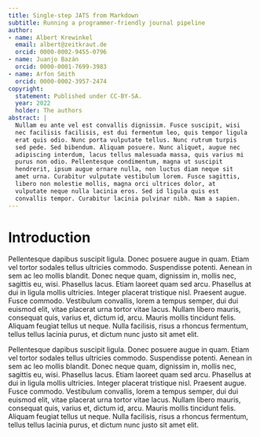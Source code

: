 ```yaml
---
title: Single-step JATS from Markdown
subtitle: Running a programmer-friendly journal pipeline
author:
- name: Albert Krewinkel
  email: albert@zeitkraut.de
  orcid: 0000-0002-9455-0796
- name: Juanjo Bazán
  orcid: 0000-0001-7699-3983
- name: Arfon Smith
  orcid: 0000-0002-3957-2474
copyright:
  statement: Published under CC-BY-SA.
  year: 2022
  holder: The authors
abstract: |
  Nullam eu ante vel est convallis dignissim. Fusce suscipit, wisi
  nec facilisis facilisis, est dui fermentum leo, quis tempor ligula
  erat quis odio. Nunc porta vulputate tellus. Nunc rutrum turpis
  sed pede. Sed bibendum. Aliquam posuere. Nunc aliquet, augue nec
  adipiscing interdum, lacus tellus malesuada massa, quis varius mi
  purus non odio. Pellentesque condimentum, magna ut suscipit
  hendrerit, ipsum augue ornare nulla, non luctus diam neque sit
  amet urna. Curabitur vulputate vestibulum lorem. Fusce sagittis,
  libero non molestie mollis, magna orci ultrices dolor, at
  vulputate neque nulla lacinia eros. Sed id ligula quis est
  convallis tempor. Curabitur lacinia pulvinar nibh. Nam a sapien.
---
```


# Introduction

Pellentesque dapibus suscipit ligula. Donec posuere augue in quam.
Etiam vel tortor sodales tellus ultricies commodo. Suspendisse
potenti. Aenean in sem ac leo mollis blandit. Donec neque quam,
dignissim in, mollis nec, sagittis eu, wisi. Phasellus lacus. Etiam
laoreet quam sed arcu. Phasellus at dui in ligula mollis ultricies.
Integer placerat tristique nisl. Praesent augue. Fusce commodo.
Vestibulum convallis, lorem a tempus semper, dui dui euismod elit,
vitae placerat urna tortor vitae lacus. Nullam libero mauris,
consequat quis, varius et, dictum id, arcu. Mauris mollis tincidunt
felis. Aliquam feugiat tellus ut neque. Nulla facilisis, risus a
rhoncus fermentum, tellus tellus lacinia purus, et dictum nunc justo
sit amet elit.

Pellentesque dapibus suscipit ligula. Donec posuere augue in quam.
Etiam vel tortor sodales tellus ultricies commodo. Suspendisse
potenti. Aenean in sem ac leo mollis blandit. Donec neque quam,
dignissim in, mollis nec, sagittis eu, wisi. Phasellus lacus. Etiam
laoreet quam sed arcu. Phasellus at dui in ligula mollis ultricies.
Integer placerat tristique nisl. Praesent augue. Fusce commodo.
Vestibulum convallis, lorem a tempus semper, dui dui euismod elit,
vitae placerat urna tortor vitae lacus. Nullam libero mauris,
consequat quis, varius et, dictum id, arcu. Mauris mollis tincidunt
felis. Aliquam feugiat tellus ut neque. Nulla facilisis, risus a
rhoncus fermentum, tellus tellus lacinia purus, et dictum nunc justo
sit amet elit.


